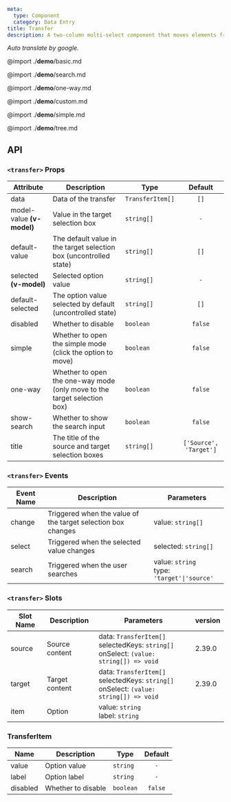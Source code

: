 ```yaml
meta:
  type: Component
  category: Data Entry
title: Transfer
description: A two-column multi-select component that moves elements from one column to another in real time.
```

*Auto translate by google.*

@import ./__demo__/basic.md

@import ./__demo__/search.md

@import ./__demo__/one-way.md

@import ./__demo__/custom.md

@import ./__demo__/simple.md

@import ./__demo__/tree.md

## API


### `<transfer>` Props

|Attribute|Description|Type|Default|
|---|---|---|:---:|
|data|Data of the transfer|`TransferItem[]`|`[]`|
|model-value **(v-model)**|Value in the target selection box|`string[]`|`-`|
|default-value|The default value in the target selection box (uncontrolled state)|`string[]`|`[]`|
|selected **(v-model)**|Selected option value|`string[]`|`-`|
|default-selected|The option value selected by default (uncontrolled state)|`string[]`|`[]`|
|disabled|Whether to disable|`boolean`|`false`|
|simple|Whether to open the simple mode (click the option to move)|`boolean`|`false`|
|one-way|Whether to open the one-way mode (only move to the target selection box)|`boolean`|`false`|
|show-search|Whether to show the search input|`boolean`|`false`|
|title|The title of the source and target selection boxes|`string[]`|`['Source', 'Target']`|
### `<transfer>` Events

|Event Name|Description|Parameters|
|---|---|---|
|change|Triggered when the value of the target selection box changes|value: `string[]`|
|select|Triggered when the selected value changes|selected: `string[]`|
|search|Triggered when the user searches|value: `string`<br>type: `'target'\|'source'`|
### `<transfer>` Slots

|Slot Name|Description|Parameters|version|
|---|---|---|:---|
|source|Source content|data: `TransferItem[]`<br>selectedKeys: `string[]`<br>onSelect: `(value: string[]) => void`|2.39.0|
|target|Target content|data: `TransferItem[]`<br>selectedKeys: `string[]`<br>onSelect: `(value: string[]) => void`|2.39.0|
|item|Option|value: `string`<br>label: `string`||




### TransferItem

|Name|Description|Type|Default|
|---|---|---|:---:|
|value|Option value|`string`|`-`|
|label|Option label|`string`|`-`|
|disabled|Whether to disable|`boolean`|`false`|


